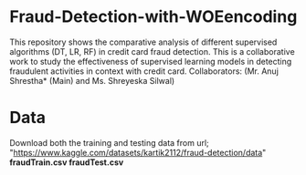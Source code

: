 # Fraud-Detection-with-WOEencoding
This repository shows the comparative analysis of different supervised algorithms (DT, LR, RF) in credit card fraud detection. This is a collaborative work to study the effectiveness of supervised learning models in detecting fraudulent activities in context with credit card. Collaborators: (Mr. Anuj Shrestha* (Main) and Ms. Shreyeska Silwal)

# Data
Download both the training and testing data from url; "https://www.kaggle.com/datasets/kartik2112/fraud-detection/data"
**fraudTrain.csv
fraudTest.csv**

